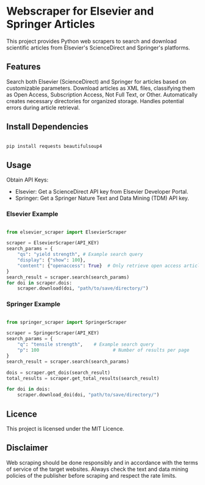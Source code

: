 # Webscraper for Elsevier and Springer Articles

This project provides Python web scrapers to search and download scientific articles from Elsevier's ScienceDirect and Springer's platforms.

## Features

Search both Elsevier (ScienceDirect) and Springer for articles based on customizable parameters. Download articles as XML files, classifying them as Open Access, Subscription Access, Not Full Text, or Other. Automatically creates necessary directories for organized storage. Handles potential errors during article retrieval.

## Install Dependencies

```Bash

pip install requests beautifulsoup4
```

## Usage

Obtain API Keys:

- Elsevier: Get a ScienceDirect API key from Elsevier Developer Portal.
- Springer: Get a Springer Nature Text and Data Mining (TDM) API key.

### Elsevier Example

```Python

from elsevier_scraper import ElsevierScraper

scraper = ElsevierScraper(API_KEY)
search_params = {
    "qs": "yield strength", # Example search query
    "display": {"show": 100},        
    "content": {"openaccess": True}  # Only retrieve open access articles
}
search_result = scraper.search(search_params)
for doi in scraper.dois:
    scraper.download(doi, "path/to/save/directory/")
```

### Springer Example

```Python

from springer_scraper import SpringerScraper

scraper = SpringerScraper(API_KEY)
search_params = {
    "q": "tensile strength",    # Example search query
    "p": 100                           # Number of results per page
}
search_result = scraper.search(search_params)

dois = scraper.get_dois(search_result)  
total_results = scraper.get_total_results(search_result)

for doi in dois:
    scraper.download_doi(doi, "path/to/save/directory/")
```

## Licence

This project is licensed under the MIT Licence.

## Disclaimer

Web scraping should be done responsibly and in accordance with the terms of service of the target websites. Always check the text and data mining policies of the publisher before scraping and respect the rate limits.
